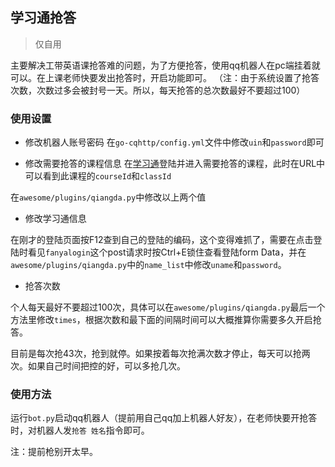 ## 学习通抢答

> 仅自用

主要解决工带英语课抢答难的问题，为了方便抢答，使用qq机器人在pc端挂着就可以。在上课老师快要发出抢答时，开启功能即可。
（注：由于系统设置了抢答次数，次数过多会被封号一天。所以，每天抢答的总次数最好不要超过100）

### 使用设置

- 修改机器人账号密码
在`go-cqhttp/config.yml`文件中修改`uin`和`password`即可

- 修改需要抢答的课程信息
在[学习通](http://i.chaoxing.com/base?t=1640184447606)登陆并进入需要抢答的课程，此时在URL中可以看到此课程的`courseId`和`classId`

在`awesome/plugins/qiangda.py`中修改以上两个值

- 修改学习通信息

在刚才的登陆页面按F12查到自己的登陆的编码，这个变得难抓了，需要在点击登陆时看见`fanyalogin`这个post请求时按Ctrl+E锁住查看登陆form Data，并在`awesome/plugins/qiangda.py`中的`name_list`中修改`uname`和`password`。

- 抢答次数

个人每天最好不要超过100次，具体可以在`awesome/plugins/qiangda.py`最后一个方法里修改`times`，根据次数和最下面的间隔时间可以大概推算你需要多久开启抢答。

目前是每次抢43次，抢到就停。如果按着每次抢满次数才停止，每天可以抢两次。如果自己时间把控的好，可以多抢几次。

### 使用方法

运行`bot.py`启动qq机器人（提前用自己qq加上机器人好友），在老师快要开抢答时，对机器人发`抢答 姓名`指令即可。

注：提前枪别开太早。